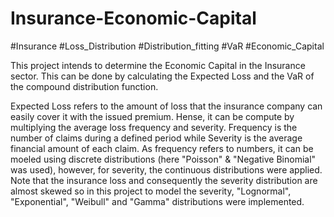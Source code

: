 # Insurance-Economic-Capital
#Insurance #Loss_Distribution #Distribution_fitting #VaR #Economic_Capital

This project intends to determine the Economic Capital in the Insurance sector. This can be done by calculating the Expected Loss and the VaR of the compound distribution function.

Expected Loss refers to the amount of loss that the insurance company can easily cover it with the issued premium. Hense, it can be compute by multiplying the average loss frequency and severity. Frequency is the number of claims during a defined period while Severity is the average financial amount of each claim. As frequency refers to numbers, it can be moeled using discrete distributions (here "Poisson" & "Negative Binomial" was used), however, for severity, the continuous distributions were applied. Note that the insurance loss and consequently the severity distribution are almost skewed so in this project to model the severity, "Lognormal", "Exponential", "Weibull" and "Gamma" distributions were implemented.

